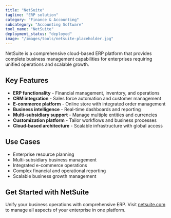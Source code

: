 ```yaml
---
title: "NetSuite"
tagline: "ERP solution"
category: "Finance & Accounting"
subcategory: "Accounting Software"
tool_name: "NetSuite"
deployment_status: "deployed"
image: "/images/tools/netsuite-placeholder.jpg"
---
```

NetSuite is a comprehensive cloud-based ERP platform that provides complete business management capabilities for enterprises requiring unified operations and scalable growth.

## Key Features

- **ERP functionality** - Financial management, inventory, and operations
- **CRM integration** - Sales force automation and customer management
- **E-commerce platform** - Online store with integrated order management
- **Business intelligence** - Real-time dashboards and reporting
- **Multi-subsidiary support** - Manage multiple entities and currencies
- **Customization platform** - Tailor workflows and business processes
- **Cloud-based architecture** - Scalable infrastructure with global access

## Use Cases

- Enterprise resource planning
- Multi-subsidiary business management
- Integrated e-commerce operations
- Complex financial and operational reporting
- Scalable business growth management

## Get Started with NetSuite

Unify your business operations with comprehensive ERP. Visit [netsuite.com](https://www.netsuite.com) to manage all aspects of your enterprise in one platform.